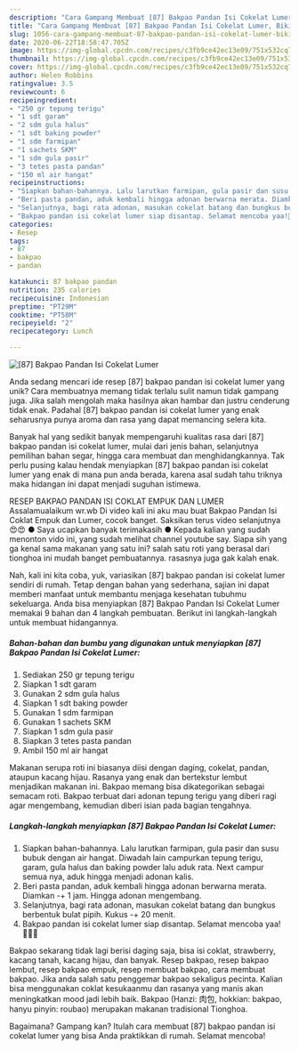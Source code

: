 ```yaml
---
description: "Cara Gampang Membuat [87] Bakpao Pandan Isi Cokelat Lumer, Bikin Ngiler"
title: "Cara Gampang Membuat [87] Bakpao Pandan Isi Cokelat Lumer, Bikin Ngiler"
slug: 1056-cara-gampang-membuat-87-bakpao-pandan-isi-cokelat-lumer-bikin-ngiler
date: 2020-06-22T18:58:47.705Z
image: https://img-global.cpcdn.com/recipes/c3fb9ce42ec13e09/751x532cq70/87-bakpao-pandan-isi-cokelat-lumer-foto-resep-utama.jpg
thumbnail: https://img-global.cpcdn.com/recipes/c3fb9ce42ec13e09/751x532cq70/87-bakpao-pandan-isi-cokelat-lumer-foto-resep-utama.jpg
cover: https://img-global.cpcdn.com/recipes/c3fb9ce42ec13e09/751x532cq70/87-bakpao-pandan-isi-cokelat-lumer-foto-resep-utama.jpg
author: Helen Robbins
ratingvalue: 3.5
reviewcount: 6
recipeingredient:
- "250 gr tepung terigu"
- "1 sdt garam"
- "2 sdm gula halus"
- "1 sdt baking powder"
- "1 sdm farmipan"
- "1 sachets SKM"
- "1 sdm gula pasir"
- "3 tetes pasta pandan"
- "150 ml air hangat"
recipeinstructions:
- "Siapkan bahan-bahannya. Lalu larutkan farmipan, gula pasir dan susu bubuk dengan air hangat. Diwadah lain campurkan tepung terigu, garam, gula halus dan baking powder lalu aduk rata. Next campur semua nya, aduk hingga menjadi adonan kalis."
- "Beri pasta pandan, aduk kembali hingga adonan berwarna merata. Diamkan -+ 1 jam. Hingga adonan mengembang."
- "Selanjutnya, bagi rata adonan, masukan cokelat batang dan bungkus berbentuk bulat pipih. Kukus -+ 20 menit."
- "Bakpao pandan isi cokelat lumer siap disantap. Selamat mencoba yaa!👩🏻‍🍳"
categories:
- Resep
tags:
- 87
- bakpao
- pandan

katakunci: 87 bakpao pandan 
nutrition: 235 calories
recipecuisine: Indonesian
preptime: "PT29M"
cooktime: "PT58M"
recipeyield: "2"
recipecategory: Lunch

---
```



![[87] Bakpao Pandan Isi Cokelat Lumer](https://img-global.cpcdn.com/recipes/c3fb9ce42ec13e09/751x532cq70/87-bakpao-pandan-isi-cokelat-lumer-foto-resep-utama.jpg)

Anda sedang mencari ide resep [87] bakpao pandan isi cokelat lumer yang unik? Cara membuatnya memang tidak terlalu sulit namun tidak gampang juga. Jika salah mengolah maka hasilnya akan hambar dan justru cenderung tidak enak. Padahal [87] bakpao pandan isi cokelat lumer yang enak seharusnya punya aroma dan rasa yang dapat memancing selera kita.

Banyak hal yang sedikit banyak mempengaruhi kualitas rasa dari [87] bakpao pandan isi cokelat lumer, mulai dari jenis bahan, selanjutnya pemilihan bahan segar, hingga cara membuat dan menghidangkannya. Tak perlu pusing kalau hendak menyiapkan [87] bakpao pandan isi cokelat lumer yang enak di mana pun anda berada, karena asal sudah tahu triknya maka hidangan ini dapat menjadi suguhan istimewa.

RESEP BAKPAO PANDAN ISI COKLAT EMPUK DAN LUMER Assalamualaikum wr.wb Di video kali ini aku mau buat Bakpao Pandan Isi Coklat Empuk dan Lumer, cocok banget. Saksikan terus video selanjutnya 😍😍 ● Saya ucapkan banyak terimakasih ● Kepada kalian yang sudah menonton vido ini, yang sudah melihat channel youtube say. Siapa sih yang ga kenal sama makanan yang satu ini? salah satu roti yang berasal dari tionghoa ini mudah banget pembuatannya. rasasnya juga gak kalah enak.


Nah, kali ini kita coba, yuk, variasikan [87] bakpao pandan isi cokelat lumer sendiri di rumah. Tetap dengan bahan yang sederhana, sajian ini dapat memberi manfaat untuk membantu menjaga kesehatan tubuhmu sekeluarga. Anda bisa menyiapkan [87] Bakpao Pandan Isi Cokelat Lumer memakai 9 bahan dan 4 langkah pembuatan. Berikut ini langkah-langkah untuk membuat hidangannya.

<!--inarticleads1-->

##### Bahan-bahan dan bumbu yang digunakan untuk menyiapkan [87] Bakpao Pandan Isi Cokelat Lumer:

1. Sediakan 250 gr tepung terigu
1. Siapkan 1 sdt garam
1. Gunakan 2 sdm gula halus
1. Siapkan 1 sdt baking powder
1. Gunakan 1 sdm farmipan
1. Gunakan 1 sachets SKM
1. Siapkan 1 sdm gula pasir
1. Siapkan 3 tetes pasta pandan
1. Ambil 150 ml air hangat


Makanan serupa roti ini biasanya diisi dengan daging, cokelat, pandan, ataupun kacang hijau. Rasanya yang enak dan bertekstur lembut menjadikan makanan ini. Bakpao memang bisa dikategorikan sebagai semacam roti. Bakpao terbuat dari adonan tepung terigu yang diberi ragi agar mengembang, kemudian diberi isian pada bagian tengahnya. 

<!--inarticleads2-->

##### Langkah-langkah menyiapkan [87] Bakpao Pandan Isi Cokelat Lumer:

1. Siapkan bahan-bahannya. Lalu larutkan farmipan, gula pasir dan susu bubuk dengan air hangat. Diwadah lain campurkan tepung terigu, garam, gula halus dan baking powder lalu aduk rata. Next campur semua nya, aduk hingga menjadi adonan kalis.
1. Beri pasta pandan, aduk kembali hingga adonan berwarna merata. Diamkan -+ 1 jam. Hingga adonan mengembang.
1. Selanjutnya, bagi rata adonan, masukan cokelat batang dan bungkus berbentuk bulat pipih. Kukus -+ 20 menit.
1. Bakpao pandan isi cokelat lumer siap disantap. Selamat mencoba yaa!👩🏻‍🍳


Bakpao sekarang tidak lagi berisi daging saja, bisa isi coklat, strawberry, kacang tanah, kacang hijau, dan banyak. Resep bakpao, resep bakpao lembut, resep bakpao empuk, resep membuat bakpao, cara membuat bakpao. Jika anda salah satu penggemar bakpao sekaligus pecinta. Kalian bisa menggunakan coklat kesukaanmu dan rasanya yang manis akan meningkatkan mood jadi lebih baik. Bakpao (Hanzi: 肉包, hokkian: bakpao, hanyu pinyin: roubao) merupakan makanan tradisional Tionghoa. 

Bagaimana? Gampang kan? Itulah cara membuat [87] bakpao pandan isi cokelat lumer yang bisa Anda praktikkan di rumah. Selamat mencoba!
